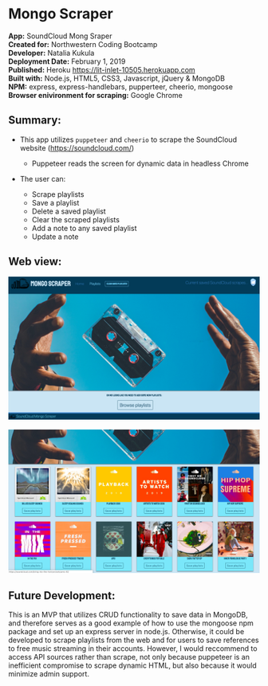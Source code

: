 # Mongo Scraper

**App:** SoundCloud Mong Sraper \
**Created for:** Northwestern Coding Bootcamp \
**Developer:** Natalia Kukula \
**Deployment Date:**  February 1, 2019 \
**Published:** Heroku <https://lit-inlet-10505.herokuapp.com> \
**Built with:** Node.js, HTML5, CSS3, Javascript, jQuery & MongoDB \
**NPM:** express, express-handlebars, pupperteer, cheerio, mongoose \
**Browser enivironment for scraping:** Google Chrome

## Summary: 
* This app utilizes `puppeteer` and `cheerio` to scrape the SoundCloud website (https://soundcloud.com/)

  * Puppeteer reads the screen for dynamic data in headless Chrome
    
* The user can:

  * Scrape playlists
  * Save a playlist
  * Delete a saved playlist
  * Clear the scraped playlists
  * Add a note to any saved playlist
  * Update a note
  
## Web view:
![Playlists](/public/images/Screen1.png)
&nbsp;
![Scrapes](/public/images/Screen2.png)

## Future Development:

This is an MVP that utilizes CRUD functionality to save data in MongoDB, and therefore serves as a good example of how to use the mongoose npm package and set up an express server in node.js. Otherwise, it could be developed to scrape playlists from the web and for users to save references to free music streaming in their accounts. However, I would reccommend to access API sources rather than scrape, not only because puppeteer is an inefficient compromise to scrape dynamic HTML, but also because it would minimize admin support.